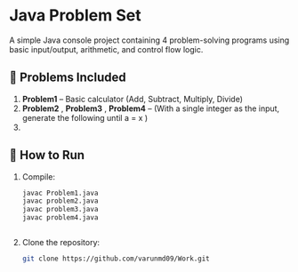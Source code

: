 # Java Problem Set

A simple Java console project containing 4 problem-solving programs using basic input/output, arithmetic, and control flow logic.

## 📌 Problems Included

1. **Problem1** – Basic calculator (Add, Subtract, Multiply, Divide)
2. **Problem2** ,  **Problem3** ,  **Problem4** – (With a single integer as the input, generate the following until a = x )
3.


## 🚀 How to Run

1. Compile:
   ```bash
   javac Problem1.java
   javac problem2.java
   javac problem3.java
   javac problem4.java



2. Clone the repository:
   ```bash
   git clone https://github.com/varunmd09/Work.git

